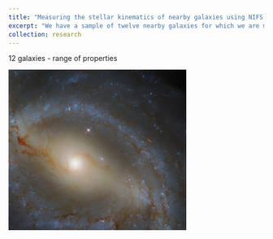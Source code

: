 ```yaml
---
title: "Measuring the stellar kinematics of nearby galaxies using NIFS AO"
excerpt: "We have a sample of twelve nearby galaxies for which we are measuring the stellar kinematics to address the bias in the types of galaxies with dynamical black hole mass measurements.<br/><img src='./images/ngc5921.png' width="350">'
collection: research
---
```


12 galaxies - range of properties

<img src='./images/ngc5921.png' width="350">

